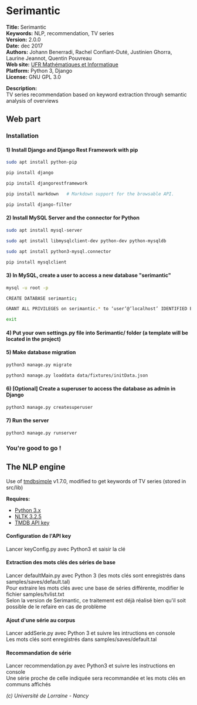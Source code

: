 # Serimantic #

**Title:** Serimantic  
**Keywords:** NLP, recommendation, TV series  
**Version:** 2.0.0  
**Date:** dec 2017  
**Authors:** Johann Benerradi, Rachel Confiant-Duté, Justinien Ghorra, Laurine Jeannot, Quentin Pouvreau  
**Web site:** [UFR Mathématiques et Informatique](http://mathinfo.univ-lorraine.fr)  
**Platform:** Python 3, Django  
**License:** GNU GPL 3.0  


**Description:**  
TV series recommendation based on keyword extraction through semantic analysis of overviews  


## Web part
### Installation
#### 1) Install Django and Django Rest Framework with pip
```bash
sudo apt install python-pip

pip install django

pip install djangorestframework

pip install markdown   # Markdown support for the browsable API.

pip install django-filter

```
#### 2) Install MySQL Server and the connector for Python
```bash
sudo apt install mysql-server

sudo apt install libmysqlclient-dev python-dev python-mysqldb

sudo apt install python3-mysql.connector 

pip install mysqlclient

```
#### 3) In MySQL, create a user to access a new database "serimantic"
```bash
mysql -u root -p

CREATE DATABASE serimantic;

GRANT ALL PRIVILEGES on serimantic.* to ‘user’@’localhost’ IDENTIFIED BY ‘user’;

exit

```
#### 4) Put your own settings.py file into Serimantic/ folder (a template will be located in the project)

#### 5) Make database migration
```bash
python3 manage.py migrate

python3 manage.py loaddata data/fixtures/initData.json

```
#### 6) [Optional] Create a superuser to access the database as admin in Django 
```bash
python3 manage.py createsuperuser

```
#### 7) Run the server
```bash
python3 manage.py runserver

```
### You're good to go !


## The NLP engine  
Use of [tmdbsimple](https://github.com/celiao/tmdbsimple) v1.7.0, modified to get keywords of TV series (stored in src/lib)  


**Requires:**  
  - [Python 3.x](https://www.python.org/download/releases/3.0/)  
  - [NLTK 3.2.5](http://www.nltk.org)  
  - [TMDB API key](https://www.themoviedb.org/documentation/api)  


#### Configuration de l'API key  
Lancer keyConfig.py avec Python3 et saisir la clé

#### Extraction des mots clés des séries de base  
Lancer defaultMain.py avec Python 3 (les mots clés sont enregistrés dans samples/saves/default.tal)  
Pour extraire les mots clés avec une base de séries différente, modifier le fichier samples/tvlist.txt  
Selon la version de Serimantic, ce traitement est déjà réalisé bien qu'il soit possible de le refaire en cas de problème  

#### Ajout d'une série au corpus  
Lancer addSerie.py avec Python 3 et suivre les intructions en console  
Les mots clés sont enregistrés dans samples/saves/default.tal  

#### Recommandation de série  
Lancer recommendation.py avec Python3 et suivre les instructions en console  
Une série proche de celle indiquée sera recommandée et les mots clés en communs affichés  


*(c) Université de Lorraine - Nancy*
